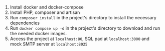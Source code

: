 1. Install docker and docker-compose
2. Install PHP, composer and artisan
3. Run `composer install` in the project's directory to install the necessary dependencies
4. Run `docker compose up -d` in the project's directory to download and run the needed docker images.
5. Access the project at `localhost:80`, SQL pad at `localhost:3000` and mock SMTP server at `localhost:8025`